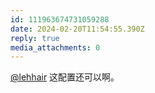 ```yaml
---
id: 111963674731059288
date: 2024-02-20T11:54:55.390Z
reply: true
media_attachments: 0
---
```


[@lehhair](https://misskey.lehhair.net/@lehhair) 这配置还可以啊。

